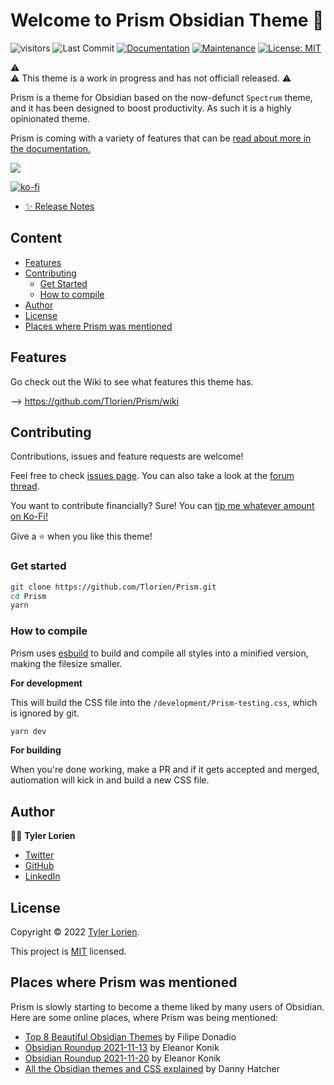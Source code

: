 # Welcome to Prism Obsidian Theme 👋
![visitors](https://visitor-badge.laobi.icu/badge?page_id=Tlorien.Prism)
![Last Commit](https://img.shields.io/github/last-commit/Tlorien/Prism?style=for-the-badge)
[![Documentation](https://img.shields.io/badge/documentation-yes-brightgreen?style=for-the-badge)](https://github.com/Tlorien/Prism/wiki)
[![Maintenance](https://img.shields.io/badge/Maintained%3F-no-orange?style=for-the-badge)](https://github.com/Tlorien/Prism/graphs/commit-activity)
[![License: MIT](https://img.shields.io/github/license/Tlorien/Prism?style=for-the-badge)](https://github.com/Tlorien/Prism/blob/master/LICENSE)   

⚠️  
⚠️ This theme is a work in progress and has not officiall released.
⚠️  

Prism is a theme for Obsidian based on the now-defunct `Spectrum` theme, and it has been designed to boost productivity. As such it is a highly opinionated theme.

Prism is coming with a variety of features that can be [read about more in the documentation.](https://github.com/Tlorien/Prism/wiki)

![](./PrismPreview.png)

[![ko-fi](https://ko-fi.com/img/githubbutton_sm.svg)](https://ko-fi.com/Tlorien)

- [✨ Release Notes](https://github.com/Tlorien/Prism/releases)

## Content

- [Features](#Features)
- [Contributing](#Contributing)
  - [Get Started](#Get-Started)
  - [How to compile](#How-to-compile)
- [Author](#Author)
- [License](#License)
- [Places where Prism was mentioned](#Places-where-Prism-was-mentioned)


## Features

Go check out the Wiki to see what features this theme has.  

--> https://github.com/Tlorien/Prism/wiki
## Contributing

Contributions, issues and feature requests are welcome!

Feel free to check [issues page](https://github.com/Tlorien/Prism/issues). You can also take a look at the [forum thread](https://forum.obsidian.md/t/12688).

You want to contribute financially? Sure! You can [tip me whatever amount on Ko-Fi!](https://ko-fi.com/Tlorien)

Give a ⭐️ when you like this theme!
### Get started 

```sh
git clone https://github.com/Tlorien/Prism.git
cd Prism
yarn
```

### How to compile

Prism uses [esbuild](https://esbuild.github.io) to build and compile all styles into a minified version, making the filesize smaller.

**For development**

This will build the CSS file into the `/development/Prism-testing.css`, which is ignored by git.

```sh
yarn dev
```

**For building**

When you're done working, make a PR and if it gets accepted and merged, autiomation will kick in and build a new CSS file.

## Author

👩‍💻 **Tyler Lorien**

* [Twitter](https://twitter.com/Tlorien)
* [GitHub](https://github.com/Tlorien)
* [LinkedIn](https://linkedin.com/in/tyler-lorien)

## License

Copyright © 2022 [Tyler Lorien](https://github.com/Tlorien).

This project is [MIT](https://github.com/Tlorien/Prism/blob/master/LICENSE) licensed.

## Places where Prism was mentioned

Prism is slowly starting to become a theme liked by many users of Obsidian. Here are some online places, where Prism was being mentioned:

- [Top 8 Beautiful Obsidian Themes](https://www.youtube.com/watch?v=JgtyQeWkXxE) by Filipe Donadio
- [Obsidian Roundup 2021-11-13](https://www.obsidianroundup.org/2021-11-13-wysiwyg-called-live-preview-is-here/) by Eleanor Konik
- [Obsidian Roundup 2021-11-20](https://www.obsidianroundup.org/2021-11-20/) by Eleanor Konik
- [All the Obsidian themes and CSS explained](https://youtu.be/W7OUgdvXh0o?t=5223) by Danny Hatcher
